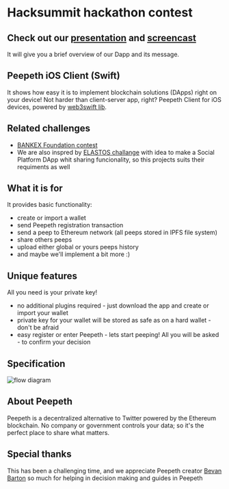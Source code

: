 # Hacksummit hackathon contest 
## Check out our [presentation](https://github.com/matterinc/PeepethClient/blob/master/Peepeth%20presentation.pdf) and [screencast](https://www.youtube.com/watch?v=5wa9ePBd4Ds)
It will give you a brief overview of our Dapp and its message.

## Peepeth iOS Client (Swift)
It shows how easy it is to implement blockchain solutions (DApps) right on your device! Not harder than client-server app, right?
Peepeth Client for iOS devices, powered by [web3swift lib](https://github.com/BANKEX/web3swift).

## Related challenges
- [BANKEX Foundation contest](https://source.deco.network/avorobev/challenge-hacksummit-BANKEX#-web3swift-based-projects--5000-bkx)
- We are also inspred by [ELASTOS challange](https://source.deco.network/ClarenceL/challenge-hacksummit-ELASTOS) with idea to make a Social Platform DApp whit sharing funcionality, so this projects suits their requiments as well

## What it is for
It provides basic functionality: 
- create or import a wallet
- send Peepeth registration transaction
- send a peep to Ethereum network (all peeps stored in IPFS file system)
- share others peeps
- upload either global or yours peeps history
- and maybe we'll implement a bit more :)

## Unique features
All you need is your private key!
- no additional plugins required - just download the app and create or import your wallet
- private key for your wallet will be stored as safe as on a hard wallet - don't be afraid
- easy register or enter Peepeth - lets start peeping! All you will be asked - to confirm your decision

## Specification
![flow diagram](https://source.deco.network/baldyash/entry-hacksummit-peepethclient/raw/branch/master/Untitled%20Diagram.jpg)

## About Peepeth
Peepeth is a decentralized alternative to Twitter powered by the Ethereum blockchain. No company or government controls your data; so it's the perfect place to share what matters.

## Special thanks
This has been a challenging time, and we appreciate Peepeth creator [Bevan Barton](https://twitter.com/bevanbarton) so much for helping in decision making and guides in Peepeth

